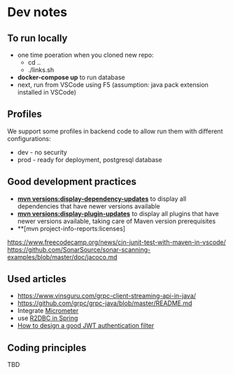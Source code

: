# Dev notes

## To run locally
- one time poeration when you cloned new repo:
  - cd ..
  - ./links.sh
- **docker-compose up** to run database
- next, run from VSCode using F5 (assumption: java pack extension installed in VSCode)

## Profiles
We support some profiles in backend code to allow run them with different configurations:
- dev - no security
- prod - ready for deployment, postgresql database

## Good development practices

- **[mvn versions:display-dependency-updates](https://www.mojohaus.org/versions-maven-plugin/display-dependency-updates-mojo.html)** to display all dependencies that have newer versions available
- **[mvn versions:display-plugin-updates](https://www.mojohaus.org/versions-maven-plugin/display-plugin-updates-mojo.html)** to display all plugins that have newer versions available, taking care of Maven version prerequisites
- **[mvn project-info-reports:licenses]

<https://www.freecodecamp.org/news/cjn-junit-test-with-maven-in-vscode/>
https://github.com/SonarSource/sonar-scanning-examples/blob/master/doc/jacoco.md


## Used articles
- https://www.vinsguru.com/grpc-client-streaming-api-in-java/
- https://github.com/grpc/grpc-java/blob/master/README.md
- Integrate [Micrometer](https://developer.ibm.com/technologies/java/tutorials/monitor-spring-boot-microservices/)
- use [R2DBC in Spring](https://www.2ndquadrant.com/en/blog/building-reactive-postgresql-repositories-for-spring-boot-applications-part-1/)
- [How to design a good JWT authentication filter](https://stackoverflow.com/questions/41975045/how-to-design-a-good-jwt-authentication-filter)

## Coding principles
TBD
